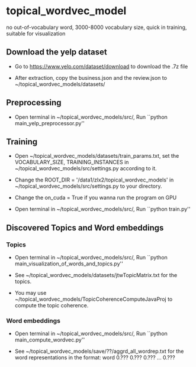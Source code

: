 # topical_wordvec_model
no out-of-vocabulary word, 3000-8000 vocabulary size, quick in training, suitable for visualization

## Download the yelp dataset

* Go to https://www.yelp.com/dataset/download to download the .7z file

* After extraction, copy the business.json and the review.json to ~/topical_wordvec_models/datasets/

## Preprocessing

* Open terminal in ~/topical_wordvec_models/src/, Run ``python main_yelp_preprocessor.py''

## Training

* Open ~/topical_wordvec_models/datasets/train_params.txt, set the VOCABULARY_SIZE, TRAINING_INSTANCES in ~/topical_wordvec_models/src/settings.py according to it.

* Change the ROOT_DIR = '/data1/zlx2/topical_wordvec_models' in ~/topical_wordvec_models/src/settings.py to your directory.

* Change the on_cuda = True if you wanna run the program on GPU

* Open terminal in ~/topical_wordvec_models/src/, Run ``python train.py''

## Discovered Topics and Word embeddings

### Topics

* Open terminal in ~/topical_wordvec_models/src/, Run ``python main_visualization_of_words_and_topics.py''

* See ~/topical_wordvec_models/datasets/jtwTopicMatrix.txt for the topics.

* You may use ~/topical_wordvec_models/TopicCoherenceComputeJavaProj to compute the topic coherence.

### Word embeddings

* Open terminal in ~/topical_wordvec_models/src/, Run ``python main_compute_wordvec.py''

* See ~/topical_wordvec_models/save/??/aggrd_all_wordrep.txt for the word representations in the format: word 0.??? 0.??? 0.??? ... 0.???